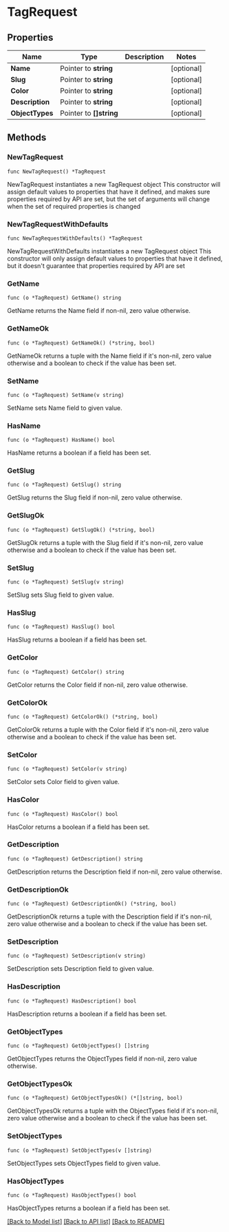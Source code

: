 # TagRequest

## Properties

Name | Type | Description | Notes
------------ | ------------- | ------------- | -------------
**Name** | Pointer to **string** |  | [optional] 
**Slug** | Pointer to **string** |  | [optional] 
**Color** | Pointer to **string** |  | [optional] 
**Description** | Pointer to **string** |  | [optional] 
**ObjectTypes** | Pointer to **[]string** |  | [optional] 

## Methods

### NewTagRequest

`func NewTagRequest() *TagRequest`

NewTagRequest instantiates a new TagRequest object
This constructor will assign default values to properties that have it defined,
and makes sure properties required by API are set, but the set of arguments
will change when the set of required properties is changed

### NewTagRequestWithDefaults

`func NewTagRequestWithDefaults() *TagRequest`

NewTagRequestWithDefaults instantiates a new TagRequest object
This constructor will only assign default values to properties that have it defined,
but it doesn't guarantee that properties required by API are set

### GetName

`func (o *TagRequest) GetName() string`

GetName returns the Name field if non-nil, zero value otherwise.

### GetNameOk

`func (o *TagRequest) GetNameOk() (*string, bool)`

GetNameOk returns a tuple with the Name field if it's non-nil, zero value otherwise
and a boolean to check if the value has been set.

### SetName

`func (o *TagRequest) SetName(v string)`

SetName sets Name field to given value.

### HasName

`func (o *TagRequest) HasName() bool`

HasName returns a boolean if a field has been set.

### GetSlug

`func (o *TagRequest) GetSlug() string`

GetSlug returns the Slug field if non-nil, zero value otherwise.

### GetSlugOk

`func (o *TagRequest) GetSlugOk() (*string, bool)`

GetSlugOk returns a tuple with the Slug field if it's non-nil, zero value otherwise
and a boolean to check if the value has been set.

### SetSlug

`func (o *TagRequest) SetSlug(v string)`

SetSlug sets Slug field to given value.

### HasSlug

`func (o *TagRequest) HasSlug() bool`

HasSlug returns a boolean if a field has been set.

### GetColor

`func (o *TagRequest) GetColor() string`

GetColor returns the Color field if non-nil, zero value otherwise.

### GetColorOk

`func (o *TagRequest) GetColorOk() (*string, bool)`

GetColorOk returns a tuple with the Color field if it's non-nil, zero value otherwise
and a boolean to check if the value has been set.

### SetColor

`func (o *TagRequest) SetColor(v string)`

SetColor sets Color field to given value.

### HasColor

`func (o *TagRequest) HasColor() bool`

HasColor returns a boolean if a field has been set.

### GetDescription

`func (o *TagRequest) GetDescription() string`

GetDescription returns the Description field if non-nil, zero value otherwise.

### GetDescriptionOk

`func (o *TagRequest) GetDescriptionOk() (*string, bool)`

GetDescriptionOk returns a tuple with the Description field if it's non-nil, zero value otherwise
and a boolean to check if the value has been set.

### SetDescription

`func (o *TagRequest) SetDescription(v string)`

SetDescription sets Description field to given value.

### HasDescription

`func (o *TagRequest) HasDescription() bool`

HasDescription returns a boolean if a field has been set.

### GetObjectTypes

`func (o *TagRequest) GetObjectTypes() []string`

GetObjectTypes returns the ObjectTypes field if non-nil, zero value otherwise.

### GetObjectTypesOk

`func (o *TagRequest) GetObjectTypesOk() (*[]string, bool)`

GetObjectTypesOk returns a tuple with the ObjectTypes field if it's non-nil, zero value otherwise
and a boolean to check if the value has been set.

### SetObjectTypes

`func (o *TagRequest) SetObjectTypes(v []string)`

SetObjectTypes sets ObjectTypes field to given value.

### HasObjectTypes

`func (o *TagRequest) HasObjectTypes() bool`

HasObjectTypes returns a boolean if a field has been set.


[[Back to Model list]](../README.md#documentation-for-models) [[Back to API list]](../README.md#documentation-for-api-endpoints) [[Back to README]](../README.md)


